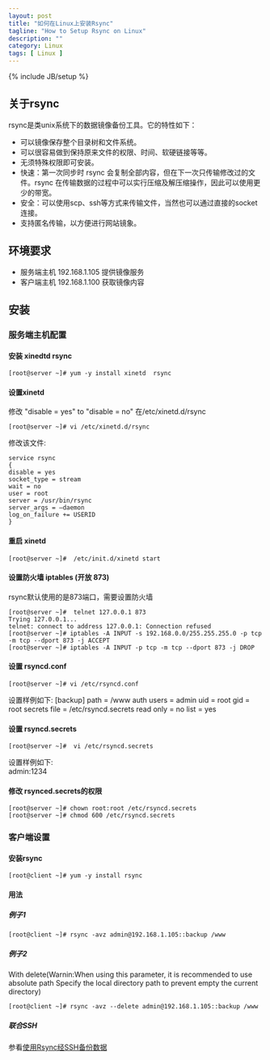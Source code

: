 ```yaml
---
layout: post
title: "如何在Linux上安装Rsync"
tagline: "How to Setup Rsync on Linux"
description: ""
category: Linux 
tags: [ Linux ]
---
```

{% include JB/setup %}

## 关于rsync

rsync是类unix系统下的数据镜像备份工具。它的特性如下：

* 可以镜像保存整个目录树和文件系统。
* 可以很容易做到保持原来文件的权限、时间、软硬链接等等。
* 无须特殊权限即可安装。
* 快速：第一次同步时 rsync 会复制全部内容，但在下一次只传输修改过的文件。rsync 在传输数据的过程中可以实行压缩及解压缩操作，因此可以使用更少的带宽。
* 安全：可以使用scp、ssh等方式来传输文件，当然也可以通过直接的socket连接。
* 支持匿名传输，以方便进行网站镜象。

## 环境要求

* 服务端主机 192.168.1.105 提供镜像服务
* 客户端主机 192.168.1.100 获取镜像内容

## 安装
### 服务端主机配置
#### 安装 xinedtd rsync
	
	[root@server ~]# yum -y install xinetd  rsync

#### 设置xinetd

修改 "disable = yes" to "disable = no" 在/etc/xinetd.d/rsync

	[root@server ~]# vi /etc/xinetd.d/rsync

修改该文件:

	service rsync
	{
	disable = yes
	socket_type = stream
	wait = no
	user = root
	server = /usr/bin/rsync
	server_args = –daemon
	log_on_failure += USERID
	}

#### 重启 xinetd

	[root@server ~]#  /etc/init.d/xinetd start

#### 设置防火墙  iptables (开放 873)

rsync默认使用的是873端口，需要设置防火墙

	[root@server ~]#  telnet 127.0.0.1 873
	Trying 127.0.0.1...
	telnet: connect to address 127.0.0.1: Connection refused
	[root@server ~]# iptables -A INPUT -s 192.168.0.0/255.255.255.0 -p tcp -m tcp --dport 873 -j ACCEPT
	[root@server ~]# iptables -A INPUT -p tcp -m tcp --dport 873 -j DROP

#### 设置 rsyncd.conf

	[root@server ~]# vi /etc/rsyncd.conf

设置样例如下:	
		[backup]
		path = /www
		auth users = admin
		uid = root
		gid = root
		secrets file = /etc/rsyncd.secrets
		read only = no
		list = yes

#### 设置 rsyncd.secrets

	[root@server ~]#  vi /etc/rsyncd.secrets

设置样例如下:		
		admin:1234 

#### 修改  rsynced.secrets的权限

	[root@server ~]# chown root:root /etc/rsyncd.secrets
	[root@server ~]# chmod 600 /etc/rsyncd.secrets


### 客户端设置

#### 安装rsync

	[root@client ~]# yum -y install rsync

#### 用法

#####  例子1
	[root@client ~]# rsync -avz admin@192.168.1.105::backup /www

##### 例子2

With delete(Warnin:When using this parameter, it is recommended to use absolute path
Specify the local directory path to prevent empty the current directory)
	
	[root@client ~]# rsync -avz --delete admin@192.168.1.105::backup /www

##### 联合SSH

参看[使用Rsync经SSH备份数据](/Linux/using-rsync-with-ssh-to-backup-data/) 
